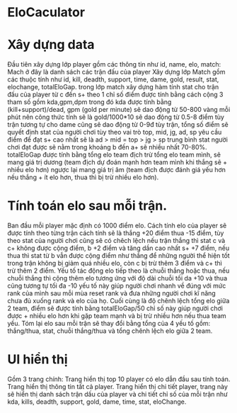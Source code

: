 # EloCaculator
# Xây dựng data
Đầu tiên xây dựng lớp player gồm các thông tin như id, name, elo, match:
Mach ở đây là danh sách các trận đấu của player
Xây dựng lớp Match gồm các thuộc tính như id, kill, deadth, support, time, dame, gold, result, stat, elochange, totalEloGap.
trong lớp match xây dựng hàm tính stat cho trận đấu của player từ c đến s+ theo 1 chỉ số điểm được tính bằng cách cộng 3 tham số gồm kda,gpm,dpm trong đó kda được tính bằng (kill+support)/dead, gpm (gold per minute) sẽ dao động từ 50-800 vàng mỗi phút nên công thức tính sẽ là gold/1000*10 sẽ dao động từ 0.5-8 điểm tùy trận tương tự cho dame cũng sẽ dao động từ 0-9đ tùy trận, tổng số điểm sẽ quyết định stat của người chơi tùy theo vai trò top, mid, jg, ad, sp yêu cầu điểm để đạt s+ cao nhất sẽ là ad > mid = top > jg > sp trung bình stat người chơi đạt được sẽ nằm trong khoảng b đến a+ sẽ nhiều nhất 70-80%. totalEloGap được tính bằng tổng elo team địch trừ tổng elo team mình, sẽ mang giá trị dương (team địch dự đoán mạnh hơn team mình khi thắng sẽ + nhiều elo hơn) ngược lại mang giá trị âm (team địch được đánh giá yếu hơn nếu thắng + ít elo hơn, thua thì bị trừ nhiều elo hơn).
# Tính toán elo sau mỗi trận.
Ban đầu mỗi player mặc định có 1000 điểm elo. Cách tính elo của player sẽ được tính theo từng trận cách tính sẽ là thắng +20 điểm thua -15 điểm, tùy theo stat của người chơi cũng sẽ có chêch lệch nếu trận thắng thì stat c và c+ không được cộng điểm, b +2 điểm và tăng dần cao nhất s+ +7 điểm, nếu thua thì stat từ b vẫn được cộng điểm như thắng để những người thể hiện tốt trong trận không bị giảm quá nhiều elo, còn c bị trừ thêm 3 điểm và c+ thì trừ thêm 2 điểm. Yếu tố tác động elo tiếp theo là chuỗi thắng hoặc thua, nếu chuỗi thắng thì cộng thêm elo tương ứng với độ dài chuỗi tối da +10 và thua cũng tương tự tối đa -10 yếu tố này giúp người chơi nhanh về đúng với mức rank của mình sau mỗi mùa reset rank và đưa những người chơi kĩ năng chưa đủ xuống rank và elo của họ. Cuối cùng là độ chênh lệch tổng elo giữa 2 team, điểm sẽ được tính bằng totalEloGap/50 chỉ số này giúp người chơi được + nhiều elo hơn khi gặp team mạnh và bị trừ nhiều hơn nếu thua team yếu. Tóm lại elo sau mỗi trận sẽ thay đổi bằng tổng của 4 yếu tố gồm: thắng/thua, stat, chuỗi thắng/thua và tổng chênh lệch elo giữa 2 team.
# UI hiển thị
Gồm 3 trang chính:
Trang hiển thị top 10 player có elo dẫn đầu sau tính toán.
Trang hiển thị thông tin tất cả player.
Trang hiển thị chi tiết player, trang này sẽ hiển thị danh sách trận dấu của player và chi tiết chỉ số của mỗi trận như kda, kills, deadth, support, gold, dame, time, stat, eloChange.

